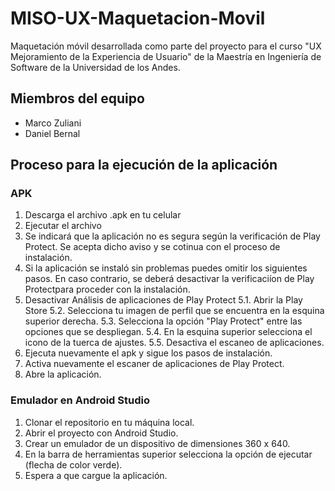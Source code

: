 # MISO-UX-Maquetacion-Movil
Maquetación móvil desarrollada como parte del proyecto para el curso "UX Mejoramiento de la Experiencia de Usuario" de la Maestría en Ingeniería de Software de la Universidad de los Andes.

## Miembros del equipo

- Marco Zuliani
- Daniel Bernal

## Proceso para la ejecución de la aplicación

### APK

1. Descarga el archivo .apk en tu celular
2. Ejecutar el archivo
3. Se indicará que la aplicación no es segura según la verificación de Play Protect. Se acepta dicho aviso y se cotinua con el proceso de instalación.
4. Si la aplicación se instaló sin problemas puedes omitir los siguientes pasos. En caso contrario, se deberá desactivar la verificaciíon de Play Protectpara proceder con la instalación.
5. Desactivar Análisis de aplicaciones de Play Protect
  5.1. Abrir la Play Store
  5.2. Selecciona tu imagen de perfil que se encuentra en la esquina superior derecha.
  5.3. Selecciona la opción "Play Protect" entre las opciones que se despliegan.
  5.4. En la esquina superior selecciona el icono de la tuerca de ajustes.
  5.5. Desactiva el escaneo de aplicaciones.
6. Ejecuta nuevamente el apk y sigue los pasos de instalación.
7. Activa nuevamente el escaner de aplicaciones de Play Protect.
8. Abre la aplicación.

### Emulador en Android Studio

1. Clonar el repositorio en tu máquina local.
2. Abrir el proyecto con Android Studio.
3. Crear un emulador de  un dispositivo de dimensiones 360 x 640.
4. En la barra de herramientas superior selecciona la opción de ejecutar (flecha de color verde).
5. Espera a que cargue la aplicación.